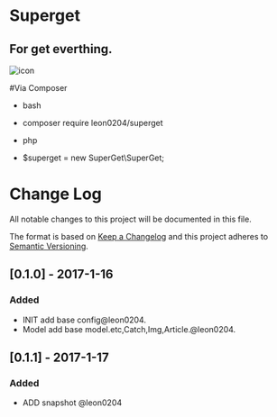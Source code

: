 # Superget

## For get everthing.

![icon](https://packagist.org/bundles/packagistweb/img/logo-small.png?v=1483361432)

#Via Composer

- bash
- composer require leon0204/superget

- php
- $superget = new SuperGet\SuperGet;



# Change Log
All notable changes to this project will be documented in this file.

The format is based on [Keep a Changelog](http://keepachangelog.com/) 
and this project adheres to [Semantic Versioning](http://semver.org/).

## [0.1.0] - 2017-1-16
### Added
- INIT add base config@leon0204.
- Model add base model.etc,Catch,Img,Article.@leon0204.

## [0.1.1] - 2017-1-17
### Added
- ADD snapshot @leon0204